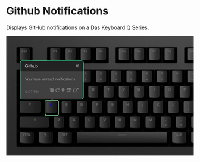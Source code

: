 # Github Notifications

Displays GitHub notifications on a Das Keyboard Q Series.

![Github on a Das Keybaord Q](assets/image.png "Q Github")
